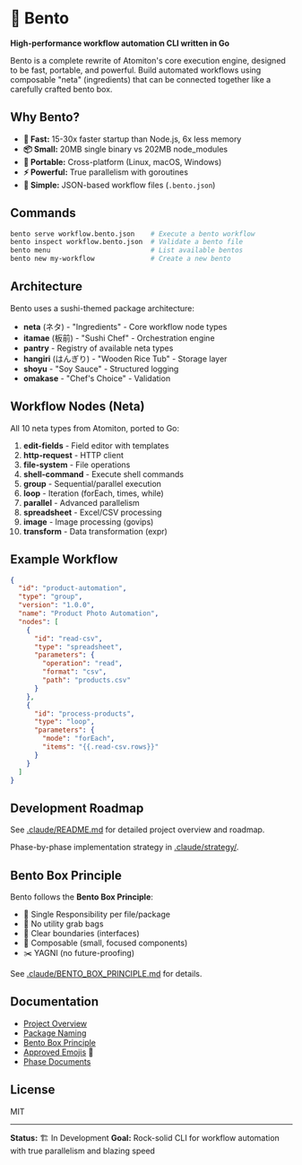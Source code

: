 # 🍱 Bento

**High-performance workflow automation CLI written in Go**

Bento is a complete rewrite of Atomiton's core execution engine, designed to be fast, portable, and powerful. Build automated workflows using composable "neta" (ingredients) that can be connected together like a carefully crafted bento box.

## Why Bento?

- **🚀 Fast:** 15-30x faster startup than Node.js, 6x less memory
- **📦 Small:** 20MB single binary vs 202MB node_modules
- **🎯 Portable:** Cross-platform (Linux, macOS, Windows)
- **⚡ Powerful:** True parallelism with goroutines
- **🎨 Simple:** JSON-based workflow files (`.bento.json`)

## Commands

```bash
bento serve workflow.bento.json    # Execute a bento workflow
bento inspect workflow.bento.json  # Validate a bento file
bento menu                         # List available bentos
bento new my-workflow              # Create a new bento
```

## Architecture

Bento uses a sushi-themed package architecture:

- **neta** (ネタ) - "Ingredients" - Core workflow node types
- **itamae** (板前) - "Sushi Chef" - Orchestration engine
- **pantry** - Registry of available neta types
- **hangiri** (はんぎり) - "Wooden Rice Tub" - Storage layer
- **shoyu** - "Soy Sauce" - Structured logging
- **omakase** - "Chef's Choice" - Validation

## Workflow Nodes (Neta)

All 10 neta types from Atomiton, ported to Go:

1. **edit-fields** - Field editor with templates
2. **http-request** - HTTP client
3. **file-system** - File operations
4. **shell-command** - Execute shell commands
5. **group** - Sequential/parallel execution
6. **loop** - Iteration (forEach, times, while)
7. **parallel** - Advanced parallelism
8. **spreadsheet** - Excel/CSV processing
9. **image** - Image processing (govips)
10. **transform** - Data transformation (expr)

## Example Workflow

```json
{
  "id": "product-automation",
  "type": "group",
  "version": "1.0.0",
  "name": "Product Photo Automation",
  "nodes": [
    {
      "id": "read-csv",
      "type": "spreadsheet",
      "parameters": {
        "operation": "read",
        "format": "csv",
        "path": "products.csv"
      }
    },
    {
      "id": "process-products",
      "type": "loop",
      "parameters": {
        "mode": "forEach",
        "items": "{{.read-csv.rows}}"
      }
    }
  ]
}
```

## Development Roadmap

See [.claude/README.md](./.claude/README.md) for detailed project overview and roadmap.

Phase-by-phase implementation strategy in [.claude/strategy/](./.claude/strategy/).

## Bento Box Principle

Bento follows the **Bento Box Principle**:

- 🍙 Single Responsibility per file/package
- 🚫 No utility grab bags
- 🔲 Clear boundaries (interfaces)
- 🧩 Composable (small, focused components)
- ✂️ YAGNI (no future-proofing)

See [.claude/BENTO_BOX_PRINCIPLE.md](./.claude/BENTO_BOX_PRINCIPLE.md) for details.

## Documentation

- [Project Overview](./.claude/README.md)
- [Package Naming](./.claude/PACKAGE_NAMING.md)
- [Bento Box Principle](./.claude/BENTO_BOX_PRINCIPLE.md)
- [Approved Emojis](./.claude/EMOJIS.md) 🍱
- [Phase Documents](./.claude/strategy/)

## License

MIT

---

**Status:** 🏗️ In Development
**Goal:** Rock-solid CLI for workflow automation with true parallelism and blazing speed
